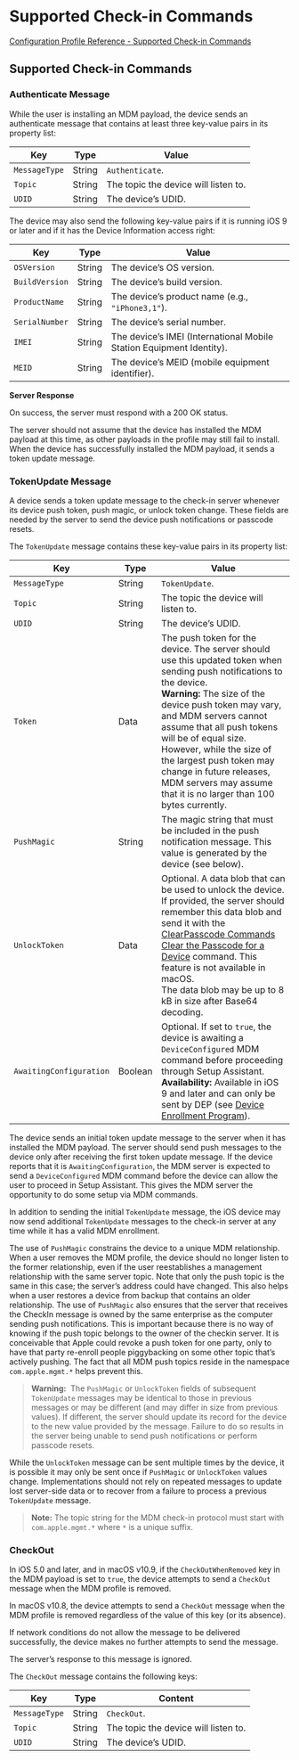# Supported Check-in Commands

 [Configuration Profile Reference - Supported Check-in Commands](https://developer.apple.com/library/content/documentation/Miscellaneous/Reference/MobileDeviceManagementProtocolRef/2-MDM_Check_In_Protocol/MDM_Check_In_Protocol..html#//apple_ref/doc/uid/TP40017387-CH4-SW4)  
  

## Supported Check-in Commands
  

  

### Authenticate Message
  

While the user is installing an MDM payload, the device sends an authenticate message that contains at least three key-value pairs in its property list:  


|Key|Type|Value|
|-|-|-|
|`MessageType`|String|`Authenticate`.|
|`Topic`|String|The topic the device will listen to.|
|`UDID`|String|The device’s UDID.|
  

The device may also send the following key-value pairs if it is running iOS 9 or later and if it has the Device Information access right:  


|Key|Type|Value|
|-|-|-|
|`OSVersion`|String|The device’s OS version.|
|`BuildVersion`|String|The device’s build version.|
|`ProductName`|String|The device’s product name (e.g., `"iPhone3,1"`).|
|`SerialNumber`|String|The device’s serial number.|
|`IMEI`|String|The device’s IMEI (International Mobile Station Equipment Identity).|
|`MEID`|String|The device’s MEID (mobile equipment identifier).|
  

**Server Response**  

On success, the server must respond with a 200 OK status.  

The server should not assume that the device has installed the MDM payload at this time, as other payloads in the profile may still fail to install. When the device has successfully installed the MDM payload, it  sends a token update message.  

  

### TokenUpdate Message
  

A device sends a token update message to the check-in server whenever its device push token, push magic, or unlock token change. These fields are needed by the server to send the device push notifications or passcode resets.  

The `TokenUpdate` message contains these key-value pairs in its property list:  


|Key|Type|Value|
|-|-|-|
|`MessageType`|String|`TokenUpdate`.|
|`Topic`|String|The topic the device will listen to.|
|`UDID`|String|The device’s UDID.|
|`Token`|Data|The push token for the device. The server should use this updated token when sending push notifications to the device.</br>**Warning:** The size of the device push token may vary, and MDM servers cannot assume that all push tokens will be of equal size. However, while the size of the largest push token may change in future releases, MDM servers may assume that it is no larger than 100 bytes currently.|
|`PushMagic`|String|The magic string that must be included in the push notification message. This value is generated by the device (see below).|
|`UnlockToken`|Data|Optional. A data blob that can be used to unlock the device. If provided, the server should remember this data blob and send it with the [ClearPasscode Commands Clear the Passcode for a Device](https://developer.apple.com/library/content/documentation/Miscellaneous/Reference/MobileDeviceManagementProtocolRef/3-MDM_Protocol/MDM_Protocol.html#//apple_ref/doc/uid/TP40017387-CH3-SW1) command. This feature is not available in macOS.</br>The data blob may be up to 8 kB in size after Base64 decoding.|
|`AwaitingConfiguration`|Boolean|Optional. If set to `true`, the device is awaiting a `DeviceConfigured` MDM command before proceeding through Setup Assistant. **Availability:** Available in iOS 9 and later and can only be sent by DEP (see [Device Enrollment Program](https://developer.apple.com/library/content/documentation/Miscellaneous/Reference/MobileDeviceManagementProtocolRef/4-Profile_Management/ProfileManagement.html#//apple_ref/doc/uid/TP40017387-CH7-SW1)).|
  

The device sends an initial token update message to the server when it has installed the MDM payload. The server should send push messages to the device only after receiving the first token update message. If the device reports that it is `AwaitingConfiguration`, the MDM server is expected to send a `DeviceConfigured` MDM command before the device can allow the user to proceed in Setup Assistant. This gives the MDM server the opportunity to do some setup via MDM commands.  

In addition to sending the initial `TokenUpdate` message, the iOS device may now send additional `TokenUpdate` messages to the check-in server at any time while it has a valid MDM enrollment.  

The use of `PushMagic` constrains the device to a unique MDM relationship. When a user removes the MDM profile, the device should no longer listen to the former relationship, even if the user reestablishes a management relationship with the same server topic. Note that only the push topic is the same in this case; the server’s address could have changed. This also helps when a user restores a device from backup that contains an older relationship. The use of `PushMagic` also ensures that the server that receives the CheckIn message is owned by the same enterprise as the computer sending push notifications. This is important because there is no way of knowing if the push topic belongs to the owner of the checkin server. It is conceivable that Apple could revoke a push token for one party, only to have that party re-enroll people piggybacking on some other topic that’s actively pushing. The fact that all MDM push topics reside in the namespace `com.apple.mgmt.*` helps prevent this.  

> **Warning:** 
The `PushMagic` or `UnlockToken` fields of subsequent `TokenUpdate` messages may be identical to those in previous messages or may be different (and may differ in size from previous values). If different, the server should update its record for the device to the new value provided by the message. Failure to do so results in the server being unable to send push notifications or perform passcode resets.  
  

While the `UnlockToken` message can be sent multiple times by the device, it is possible it may only be sent once if `PushMagic` or `UnlockToken` values change. Implementations should not rely on repeated messages to update lost server-side data or to recover from a failure to process a previous `TokenUpdate` message.  

> **Note:** The topic string for the MDM check-in protocol must start with `com.apple.mgmt.*` where `*` is a unique suffix.  
  

  

### CheckOut
  

In iOS 5.0 and later, and in macOS v10.9, if the `CheckOutWhenRemoved` key in the MDM payload is set to `true`, the device attempts to send a `CheckOut` message when the MDM profile is removed.  

In macOS v10.8, the device attempts to send a `CheckOut` message when the MDM profile is removed regardless of the value of this key (or its absence).  

If network conditions do not allow the message to be delivered successfully, the device makes no further attempts to send the message.  

The server’s response to this message is ignored.  

The `CheckOut` message contains the following keys:  


|Key|Type|Content|
|-|-|-|
|`MessageType`|String|`CheckOut`.|
|`Topic`|String|The topic the device will listen to.|
|`UDID`|String|The device’s UDID.|
